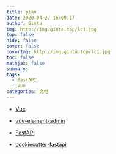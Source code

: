 ```yaml
---
title: plan
date: 2020-04-27 16:00:17
author: Ginta
img: http://img.ginta.top/lc1.jpg
top: false
hide: false
cover: false
coverImg: http://img.ginta.top/lc1.jpg
toc: false
mathjax: false
summary:
tags: 
  - FastAPI
  - Vue
categories: 充电
---
```

- [Vue](https://cn.vuejs.org/v2/guide/)
- [vue-element-admin](https://github.com/PanJiaChen/vue-element-admin)
- [FastAPI ](https://fastapi.tiangolo.com/)
- [cookiecutter-fastapi](https://github.com/arthurhenrique/cookiecutter-fastapi)